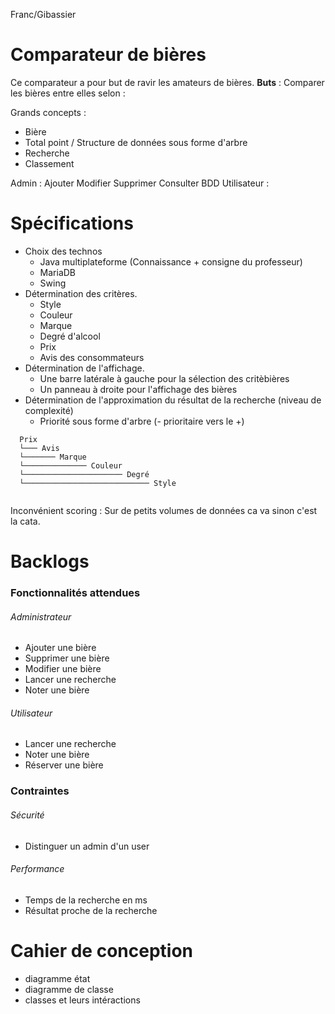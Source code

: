 Franc/Gibassier

# Comparateur de bières

Ce comparateur a pour but de ravir les amateurs de bières.
**Buts** :
Comparer les bières entre elles selon :

Grands concepts :
* Bière
* Total point / Structure de données sous forme d'arbre
* Recherche
* Classement

Admin : Ajouter Modifier Supprimer Consulter BDD
Utilisateur :

# Spécifications

  - Choix des technos
    - Java multiplateforme (Connaissance + consigne du professeur)
    - MariaDB
    - Swing
  - Détermination des critères.
    - Style
    - Couleur
    - Marque
    - Degré d'alcool
    - Prix
    - Avis des consommateurs
  - Détermination de l'affichage.
    - Une barre latérale à gauche pour la sélection des critèbières
    - Un panneau à droite pour l'affichage des bières
  - Détermination de l'approximation du résultat de la recherche (niveau de complexité)
    - Priorité sous forme d'arbre (- prioritaire vers le +)
    
  ```
    Prix
    └─── Avis
    └─────── Marque
    └────────────── Couleur
    └────────────────────── Degré
    └──────────────────────────── Style
    
   ```


  Inconvénient scoring : Sur de petits volumes de données ca va sinon c'est la cata.

# Backlogs

### Fonctionnalités attendues

###### Administrateur
  - Ajouter une bière
  - Supprimer une bière
  - Modifier une bière
  - Lancer une recherche
  - Noter une bière

###### Utilisateur
  - Lancer une recherche
  - Noter une bière
  - Réserver une bière

### Contraintes

###### Sécurité
  - Distinguer un admin d'un user

###### Performance
  - Temps de la recherche en ms
  - Résultat proche de la recherche

# Cahier de conception
  - diagramme état
  - diagramme de classe
  - classes et leurs intéractions
